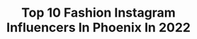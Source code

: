 ---
title: Top 10 Fashion Instagram Influencers In Phoenix In 2022
description: >-
  Find top fashion Instagram influencers in Phoenix in 2022. Most popular hashtags: #fashion #explore #fitness #bikini.
platform: Instagram
hits: 109
text_top: Identify the best Instagram profiles on inBeat.
text_bottom: Our search engine aggregates 109 Instagram influencers like this in Phoenix, United States for you to connect with.
profiles:
  - username: "plutomami"
    fullname: >-
      P L U T O  (Only Account)
    bio: >-
      1908 | PHX | Loc’d | CoolKicks | PlantMom | MUVA Owner: @marymamaorganics
    location: "United States"
    followers: 146294
    engagement: 324
    commentsToLikes: 0.018441
    id: ck5cj2bjstu4j0i11egplvotf
    verified: false
    hashtags: "#cozyvibes, #ink, #wcw, #loclady"
  - username: "marctaraz"
    fullname: >-
      Marc Steiner
    bio: >-
      Photographer & Videographer 📸🎥 📍based in Phoenix, AZ #phoenixphotographer #arizonaphotographer Buy my prints here👇🏼
    location: "United States"
    followers: 3567
    engagement: 936
    commentsToLikes: 0.075961
    id: ck0vwwklevxw70i1941r0r8va
    verified: false
    hashtags: "#youtuber, #photography, #youtube, #arizonaphotographer"
  - username: "amandavalentine"
    fullname: >-
      Amanda Valentine
    bio: >-
      I lead a magical life of✌🏻❤️🌙️💡🌵📚 and ☕️! New England Born: Witch, Photo Therapist, Student Living in the desert! 📍Phoenix, AZ © Amanda Valentine
    location: "United States"
    followers: 14352
    engagement: 344
    commentsToLikes: 0.066822
    id: ck0w1mrwnk3t20i19tnazvi14
    verified: false
    hashtags: "#redrumcollaboration, #staygold, #witchesofinstagram, #promseason"
  - username: "cherylwalshfineart"
    fullname: >-
      Cheryl Walsh Fine Art
    bio: >-
      🤩 Calendars 50% off on my website. https://ctwalsh4.myportfolio.com/2020-calendar
    location: "United States"
    followers: 35954
    engagement: 318
    commentsToLikes: 0.019444
    id: ck13c6o6yyvqi0i19l9e9qqr3
    verified: false
    hashtags: "#mermaidtail, #underwater, #wallart, #mermaidhair"
  - username: "leah.dryer"
    fullname: >-
      Leah Dryer  ♥
    bio: >-
      ✨ Fashion + Lifestyle blogger 🌵 Phoenix AZ 💍/ 📷 @tyler_sayre_photography ↓ SHOP my feed ↓
    location: "United States"
    followers: 18298
    engagement: 193
    commentsToLikes: 0.249417
    id: ck8t8gep3kdkl0j78e33bx58l
    verified: false
    hashtags: "#liketkit, #ltkunder50, #rdbabe, #arizonablogger"
  - username: "alexiistherese"
    fullname: >-
      alexis (ali) castillo
    bio: >-
      fashion | beauty | travel 📍 phoenix, arizona wifey to @bryanadamc ♥️ contact: alexiistherese@gmail.com i’m on Youtube too! ⬇️
    location: "United States"
    followers: 135487
    engagement: 388
    commentsToLikes: 0.012541
    id: ck0vw200krqvn0i19jxq9yp8w
    verified: false
    hashtags: "#revolveme, #style, #liketkit, #fallfashion"
  - username: "fenoree"
    fullname: >-
      Fenori ✿💙🏹😪 hibernating
    bio: >-
      heya im fen!! soft boys are my jam i spread them on my toast every morning 🥛🐤 « 20↑ || infp || she/her » #fenoriocs
    location: "United States"
    followers: 9467
    engagement: 2295
    commentsToLikes: 0.019423
    id: ckapb3li0yg9l0i784orm4034
    verified: false
    hashtags: "#animeboy, #animeart, #fe3h, #fireemblem"
  - username: "madisonsavannahhh"
    fullname: >-
      Madison Savannah
    bio: >-
      📚 University of Oregon 📍 AZ ✨ good vibes only ☕️ DBAZ 🔜 Phoenix Lights 👙 @arroganz_fashion
    location: "United States"
    followers: 2050
    engagement: 1443
    commentsToLikes: 0.040374
    id: ck5zudhi525iu0i14drkdqxiz
    verified: false
    hashtags: "#seaside, #bikini, #fitnessmotivation, #sunkissed"
  - username: "acraftgirl"
    fullname: >-
      Alena
    bio: >-
      Alt. Angle Girl ... Arizona 🌵 22 yr old craft everything lover 📦
    location: "United States"
    followers: 22639
    engagement: 1031
    commentsToLikes: 0.038886
    id: ck6u6vb5hhxkt0j71mr12jiax
    verified: false
    hashtags: "#beerhikechill, #hiking, #beerbooty, #ipa"
  - username: "curtbangz"
    fullname: >-
      Curtis Okafor
    bio: >-
      Travel, Model ,Fashion, Lifestyle🏀 Kansas City ➡️ Phoenix 🌵 🇳🇬 🇬🇾 NV: @tngmodels
    location: "United States"
    followers: 6225
    engagement: 715
    commentsToLikes: 0.046474
    id: ck8t0a2asrcom0j78ep2b646u
    verified: false
    hashtags: "#tulum, #phoenix, #darkskinmen, #malemodel"
---